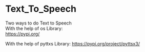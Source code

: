# Text_To_Speech


Two ways to do Text to Speech  
    With the help of os Library:   
    https://pypi.org/  
    
   With the help of pyttxs Library: 
   https://pypi.org/project/pyttsx3/
    

